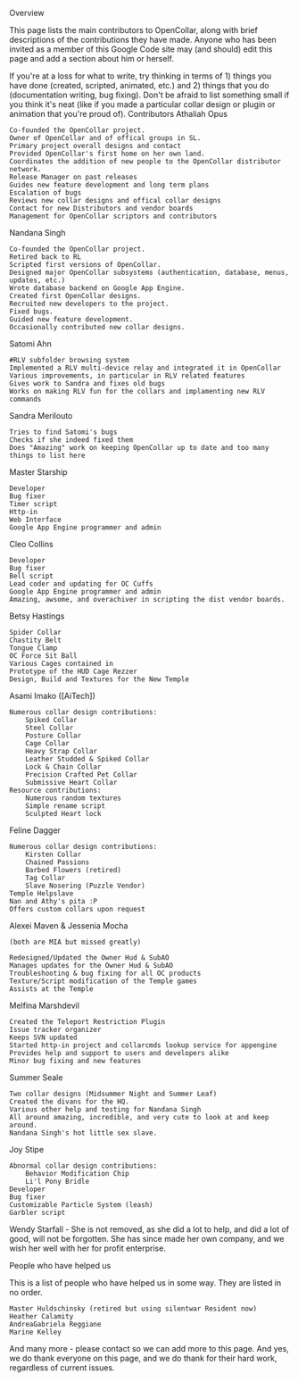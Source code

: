 Overview

This page lists the main contributors to OpenCollar, along with brief descriptions of the contributions they have made. Anyone who has been invited as a member of this Google Code site may (and should) edit this page and add a section about him or herself.

If you're at a loss for what to write, try thinking in terms of 1) things you have done (created, scripted, animated, etc.) and 2) things that you do (documentation writing, bug fixing). Don't be afraid to list something small if you think it's neat (like if you made a particular collar design or plugin or animation that you're proud of).
Contributors
Athaliah Opus

    Co-founded the OpenCollar project.
    Owner of OpenCollar and of offical groups in SL.
    Primary project overall designs and contact
    Provided OpenCollar's first home on her own land.
    Coordinates the addition of new people to the OpenCollar distributor network.
    Release Manager on past releases
    Guides new feature development and long term plans
    Escalation of bugs
    Reviews new collar designs and offical collar designs
    Contact for new Distributors and vendor boards
    Management for OpenCollar scriptors and contributors 

Nandana Singh

    Co-founded the OpenCollar project.
    Retired back to RL
    Scripted first versions of OpenCollar.
    Designed major OpenCollar subsystems (authentication, database, menus, updates, etc.)
    Wrote database backend on Google App Engine.
    Created first OpenCollar designs.
    Recruited new developers to the project.
    Fixed bugs.
    Guided new feature development.
    Occasionally contributed new collar designs. 

Satomi Ahn

    #RLV subfolder browsing system
    Implemented a RLV multi-device relay and integrated it in OpenCollar
    Various improvements, in particular in RLV related features
    Gives work to Sandra and fixes old bugs
    Works on making RLV fun for the collars and implamenting new RLV commands 

Sandra Merilouto

    Tries to find Satomi's bugs
    Checks if she indeed fixed them
    Does "Amazing" work on keeping OpenCollar up to date and too many things to list here 

Master Starship

    Developer
    Bug fixer
    Timer script
    Http-in
    Web Interface
    Google App Engine programmer and admin 

Cleo Collins

    Developer
    Bug fixer
    Bell script
    Lead coder and updating for OC Cuffs
    Google App Engine programmer and admin
    Amazing, awsome, and overachiver in scripting the dist vendor boards. 

Betsy Hastings

    Spider Collar
    Chastity Belt
    Tongue Clamp
    OC Force Sit Ball
    Various Cages contained in
    Prototype of the HUD Cage Rezzer
    Design, Build and Textures for the New Temple 

Asami Imako ([AiTech])

    Numerous collar design contributions:
        Spiked Collar
        Steel Collar
        Posture Collar
        Cage Collar
        Heavy Strap Collar
        Leather Studded & Spiked Collar
        Lock & Chain Collar
        Precision Crafted Pet Collar
        Submissive Heart Collar 
    Resource contributions:
        Numerous random textures
        Simple rename script
        Sculpted Heart lock 

Feline Dagger

    Numerous collar design contributions:
        Kirsten Collar
        Chained Passions
        Barbed Flowers (retired)
        Tag Collar
        Slave Nosering (Puzzle Vendor) 
    Temple Helpslave
    Nan and Athy's pita :P
    Offers custom collars upon request 

Alexei Maven & Jessenia Mocha

    (both are MIA but missed greatly) 

    Redesigned/Updated the Owner Hud & SubAO
    Manages updates for the Owner Hud & SubAO
    Troubleshooting & bug fixing for all OC products
    Texture/Script modification of the Temple games
    Assists at the Temple 

Melfina Marshdevil

    Created the Teleport Restriction Plugin
    Issue tracker organizer
    Keeps SVN updated
    Started http-in project and collarcmds lookup service for appengine
    Provides help and support to users and developers alike
    Minor bug fixing and new features 

Summer Seale

    Two collar designs (Midsummer Night and Summer Leaf)
    Created the divans for the HQ.
    Various other help and testing for Nandana Singh
    All around amazing, incredible, and very cute to look at and keep around.
    Nandana Singh's hot little sex slave. 

Joy Stipe

    Abnormal collar design contributions:
        Behavior Modification Chip
        Li'l Pony Bridle 
    Developer
    Bug fixer
    Customizable Particle System (leash)
    Garbler script 

Wendy Starfall - She is not removed, as she did a lot to help, and did a lot of good, will not be forgotten.  She has since made her own company, and we wish her well with her for profit enterprise.   

People who have helped us

This is a list of people who have helped us in some way. They are listed in no order.

    Master Huldschinsky (retired but using silentwar Resident now)
    Heather Calamity
    AndreaGabriela Reggiane
    Marine Kelley 

And many more  - please contact so we can add more to this page.  And yes, we do thank everyone on this page, and we do thank for their hard work, regardless of current issues. 

 